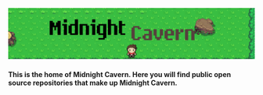 <div align="center">
  <img src="https://raw.githubusercontent.com/K-209/Midnight-Cavern-Unity/main/Assets/Art/Midnight.png" alt="Banner">
</div>

#### This is the home of Midnight Cavern. Here you will find public open source repositories that make up Midnight Cavern. 
